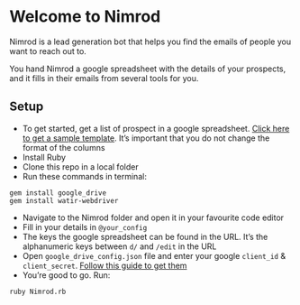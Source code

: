 # Welcome to Nimrod
Nimrod is a lead generation bot that helps you find the emails of people you want to reach out to.

You hand Nimrod a google spreadsheet with the details of your prospects, and it fills in their emails from several tools for you.

## Setup

* To get started, get a list of prospect in a google spreadsheet. [Click here to get a sample template](https://docs.google.com/spreadsheets/u/2/d/1NTHbSxdr9PMKXf-wpWwaT44FR8YuLqRMPrURWwvaGC0/edit). It’s important that you do not change the format of the columns
* Install Ruby
* Clone this repo in a local folder
* Run these commands in terminal:
```
gem install google_drive
gem install watir-webdriver
```
* Navigate to the Nimrod folder and open it in your favourite code editor
* Fill in your details in `@your_config`
* The keys the google spreadsheet can be found in the URL. It’s the alphanumeric keys between `d/` and  `/edit` in the URL
* Open `google_drive_config.json` file and enter your google `client_id` & `client_secret`. [Follow this guide to get them](http://www.scrappycabin.com/guides/google-drive-authorisation/)
* You’re good to go. Run:
```
ruby Nimrod.rb
```
